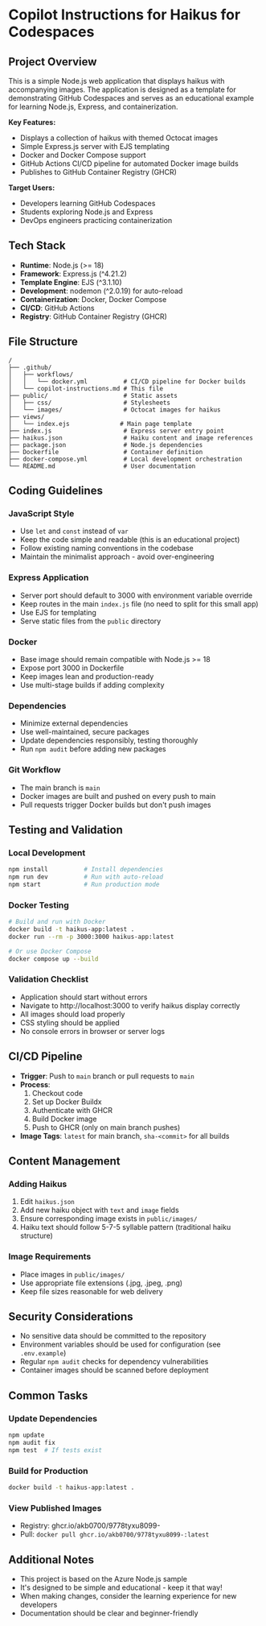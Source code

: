 # Copilot Instructions for Haikus for Codespaces

## Project Overview

This is a simple Node.js web application that displays haikus with accompanying images. The application is designed as a template for demonstrating GitHub Codespaces and serves as an educational example for learning Node.js, Express, and containerization.

**Key Features:**
- Displays a collection of haikus with themed Octocat images
- Simple Express.js server with EJS templating
- Docker and Docker Compose support
- GitHub Actions CI/CD pipeline for automated Docker image builds
- Publishes to GitHub Container Registry (GHCR)

**Target Users:**
- Developers learning GitHub Codespaces
- Students exploring Node.js and Express
- DevOps engineers practicing containerization

## Tech Stack

- **Runtime**: Node.js (>= 18)
- **Framework**: Express.js (^4.21.2)
- **Template Engine**: EJS (^3.1.10)
- **Development**: nodemon (^2.0.19) for auto-reload
- **Containerization**: Docker, Docker Compose
- **CI/CD**: GitHub Actions
- **Registry**: GitHub Container Registry (GHCR)

## File Structure

```
/
├── .github/
│   ├── workflows/
│   │   └── docker.yml          # CI/CD pipeline for Docker builds
│   └── copilot-instructions.md # This file
├── public/                     # Static assets
│   ├── css/                    # Stylesheets
│   └── images/                 # Octocat images for haikus
├── views/
│   └── index.ejs              # Main page template
├── index.js                    # Express server entry point
├── haikus.json                 # Haiku content and image references
├── package.json                # Node.js dependencies
├── Dockerfile                  # Container definition
├── docker-compose.yml          # Local development orchestration
└── README.md                   # User documentation
```

## Coding Guidelines

### JavaScript Style
- Use `let` and `const` instead of `var`
- Keep the code simple and readable (this is an educational project)
- Follow existing naming conventions in the codebase
- Maintain the minimalist approach - avoid over-engineering

### Express Application
- Server port should default to 3000 with environment variable override
- Keep routes in the main `index.js` file (no need to split for this small app)
- Use EJS for templating
- Serve static files from the `public` directory

### Docker
- Base image should remain compatible with Node.js >= 18
- Expose port 3000 in Dockerfile
- Keep images lean and production-ready
- Use multi-stage builds if adding complexity

### Dependencies
- Minimize external dependencies
- Use well-maintained, secure packages
- Update dependencies responsibly, testing thoroughly
- Run `npm audit` before adding new packages

### Git Workflow
- The main branch is `main`
- Docker images are built and pushed on every push to main
- Pull requests trigger Docker builds but don't push images

## Testing and Validation

### Local Development
```bash
npm install          # Install dependencies
npm run dev          # Run with auto-reload
npm start            # Run production mode
```

### Docker Testing
```bash
# Build and run with Docker
docker build -t haikus-app:latest .
docker run --rm -p 3000:3000 haikus-app:latest

# Or use Docker Compose
docker compose up --build
```

### Validation Checklist
- Application should start without errors
- Navigate to http://localhost:3000 to verify haikus display correctly
- All images should load properly
- CSS styling should be applied
- No console errors in browser or server logs

## CI/CD Pipeline

- **Trigger**: Push to `main` branch or pull requests to `main`
- **Process**: 
  1. Checkout code
  2. Set up Docker Buildx
  3. Authenticate with GHCR
  4. Build Docker image
  5. Push to GHCR (only on main branch pushes)
- **Image Tags**: `latest` for main branch, `sha-<commit>` for all builds

## Content Management

### Adding Haikus
1. Edit `haikus.json`
2. Add new haiku object with `text` and `image` fields
3. Ensure corresponding image exists in `public/images/`
4. Haiku text should follow 5-7-5 syllable pattern (traditional haiku structure)

### Image Requirements
- Place images in `public/images/`
- Use appropriate file extensions (.jpg, .jpeg, .png)
- Keep file sizes reasonable for web delivery

## Security Considerations

- No sensitive data should be committed to the repository
- Environment variables should be used for configuration (see `.env.example`)
- Regular `npm audit` checks for dependency vulnerabilities
- Container images should be scanned before deployment

## Common Tasks

### Update Dependencies
```bash
npm update
npm audit fix
npm test  # If tests exist
```

### Build for Production
```bash
docker build -t haikus-app:latest .
```

### View Published Images
- Registry: ghcr.io/akb0700/9778tyxu8099-
- Pull: `docker pull ghcr.io/akb0700/9778tyxu8099-:latest`

## Additional Notes

- This project is based on the Azure Node.js sample
- It's designed to be simple and educational - keep it that way!
- When making changes, consider the learning experience for new developers
- Documentation should be clear and beginner-friendly
